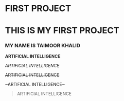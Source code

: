 # FIRST PROJECT

# THIS IS MY FIRST PROJECT
 
### MY NAME IS TAIMOOR KHALID

**ARTIFICIAL INTELLIGENCE**

*ARTIFICIAL INTELLIGENCE*

~~ARTIFICIAL INTELLIGENCE~~

~ARTIFICIAL INTELLIGENCE~

> ARTIFICIAL INTELLIGENCE
